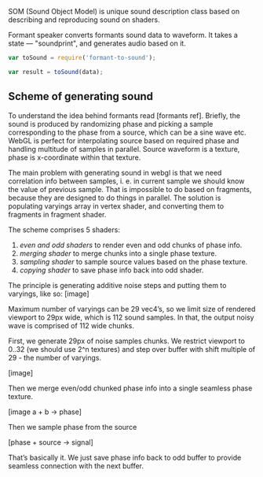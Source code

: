 SOM (Sound Object Model) is unique sound description class based on describing and reproducing sound on shaders.

Formant speaker converts formants sound data to waveform.
It takes a state — "soundprint", and generates audio based on it.

```js
var toSound = require('formant-to-sound');

var result = toSound(data);
```

## Scheme of generating sound

To understand the idea behind formants read [formants ref]. Briefly, the sound is produced by randomizing phase and picking a sample corresponding to the phase from a source, which can be a sine wave etc. WebGL is perfect for interpolating source based on required phase and handling multitude of samples in parallel. Source waveform is a texture, phase is x-coordinate within that texture.

The main problem with generating sound in webgl is that we need correlation info between samples, i. e. in current sample we should know the value of previous sample. That is impossible to do based on fragments, because they are designed to do things in parallel. The solution is populating varyings array in vertex shader, and converting them to fragments in fragment shader.

The scheme comprises 5 shaders:

1. _even and odd shaders_ to render even and odd chunks of phase info.
2. _merging shader_ to merge chunks into a single phase texture.
3. _sampling shader_ to sample source values based on the phase texture.
4. _copying shader_ to save phase info back into odd shader.

The principle is generating additive noise steps and putting them to varyings, like so:
[image]

Maximum number of varyings can be 29 vec4’s, so we limit size of rendered viewport to 29px wide, which is 112 sound samples. In that, the output noisy wave is comprised of 112 wide chunks.

First, we generate 29px of noise samples chunks. We restrict viewport to 0..32 (we should use 2^n textures) and step over buffer with shift multiple of 29 - the number of varyings.

[image]

Then we merge even/odd chunked phase info into a single seamless phase texture.

[image a + b → phase]

Then we sample phase from the source

[phase + source → signal]

That’s basically it. We just save phase info back to odd buffer to provide seamless connection with the next buffer.